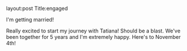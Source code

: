 layout:post
Title:engaged

I'm getting married!

Really excited to start my journey with Tatiana! Should be a blast.  We've been together for 5 years and I'm extremely happy.
Here's to November 4th!
